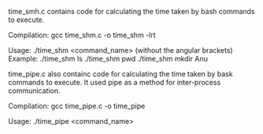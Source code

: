 time_smh.c contains code for calculating the time taken by bash commands to execute.

Compilation: gcc time_shm.c -o time_shm -lrt

Usage: ./time_shm <command_name> <args> 		(without the angular brackets)
Example: ./time_shm ls
	 ./time_shm pwd
	 ./time_shm mkdir Anu

time_pipe.c also containc code for calculating the time taken by bask commands to execute. It used pipe as a method for inter-process communication.

Compilation: gcc time_pipe.c -o time_pipe

Usage: ./time_pipe <command_name> <args>
